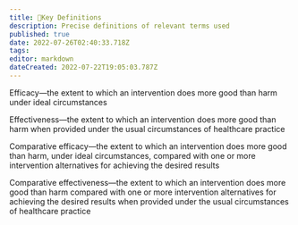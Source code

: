 ```yaml
---
title: 📖Key Definitions
description: Precise definitions of relevant terms used
published: true
date: 2022-07-26T02:40:33.718Z
tags: 
editor: markdown
dateCreated: 2022-07-22T19:05:03.787Z
---
```


Efficacy—the extent to which an intervention does more good than harm under ideal circumstances

Effectiveness—the extent to which an intervention does more good than harm when provided under the usual circumstances of healthcare practice

Comparative efficacy—the extent to which an intervention does more good than harm, under ideal circumstances, compared with one or more intervention alternatives for achieving the desired results

Comparative effectiveness—the extent to which an intervention does more good than harm compared with one or more intervention alternatives for achieving the desired results when provided under the usual circumstances of healthcare practice
